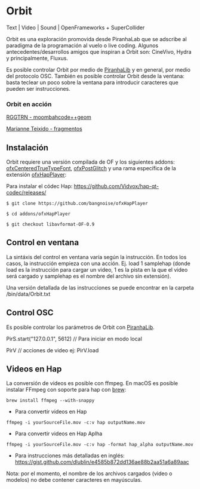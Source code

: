 
# Orbit

Text | Video | Sound | OpenFrameworks + SuperCollider

Orbit es una exploración promovida desde PiranhaLab que se adscribe al paradigma de la programación al vuelo o live coding. Algunos antecedentes/desarrollos amigos que inspiran a Orbit son: CineVivo, Hydra y principalmente, Fluxus.

Es posible controlar Orbit por medio de  [PiranhaLib](https://github.com/rggtrn/PiranhaLib) y en general, por medio del protocolo OSC. También es posible controlar Orbit desde la ventana: basta teclear un poco sobre la ventana para introducir caracteres que pueden ser instrucciones. 

### Orbit en acción 

[RGGTRN - moombahcode++geom](https://vimeo.com/289901460)

[Marianne Teixido - fragmentos](https://vimeo.com/294708631)

## Instalación

Orbit requiere una versión compilada de OF y los siguientes addons: [ofxCenteredTrueTypeFont](https://github.com/armadillu/ofxCenteredTrueTypeFont), [ofxPostGlitch](https://github.com/maxillacult/ofxPostGlitch) y una rama específica de la extensión [ofxHapPlayer](https://github.com/bangnoise/ofxHapPlayer):

Para instalar el códec Hap: https://github.com/Vidvox/hap-qt-codec/releases/

`$ git clone https://github.com/bangnoise/ofxHapPlayer`

`$ cd addons/ofxHapPlayer`

`$ git checkout libavformat-OF-0.9`

## Control en ventana

La sintáxis del control en ventana varía según la instrucción. En todos los casos, la instrucción empieza con una acción. Ej. load 1 samplehap (donde load es la instrucción para cargar un video, 1 es la pista en la que el video será cargado y samplehap es el nombre del archivo sin extensión).

Una versión detallada de las instrucciones se puede encontrar en la carpeta /bin/data/Orbit.txt

## Control OSC

Es posible controlar los parámetros de Orbit con [PiranhaLib](https://github.com/rggtrn/PiranhaLib).

PirS.start("127.0.0.1", 5612) // Para iniciar en modo local

PirV // acciones de video ej: PirV.load

## Videos en Hap

La conversión de videos es posible con ffmpeg. En macOS es posible instalar FFmpeg con soporte para hap con [brew](https://brew.sh/index_es):

`brew install ffmpeg --with-snappy`

* Para convertir videos en Hap

`ffmpeg -i yourSourceFile.mov -c:v hap outputName.mov`

* Para convertir videos en Hap Aplha

`ffmpeg -i yourSourceFile.mov -c:v hap -format hap_alpha outputName.mov`

* Para instrucciones más detalladas en inglés: https://gist.github.com/dlublin/e4585b872dd136ae88b2aa51a6a89aac

Nota: por el momento, el nombre de los archivos cargados (video o modelos) no debe contener caracteres en mayúsculas. 
